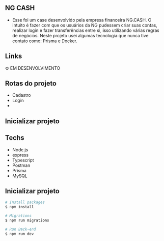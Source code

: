 ## NG CASH
- Esse foi um case desenvolvido pela empresa financeira NG.CASH. O intuito é fazer com que os
usuários da NG pudessem criar suas contas, realizar login e fazer transferências entre si, isso
utilizando várias regras de negócios. Neste projeto usei algumas tecnologia que nunca tive contato
como: Prisma e Docker.

## Links

 ⚙️ EM DESENVOLVIMENTO 
 
## Rotas do projeto
* Cadastro
* Login
* 

## Inicializar projeto

## Techs
- Node.js
- express
- Typescript
- Postman
- Prisma
- MySQL

## Inicializar projeto

```bash
# Install packages
$ npm install

# Migrations
$ npm run migrations

# Run Back-end
$ npm run dev
```

